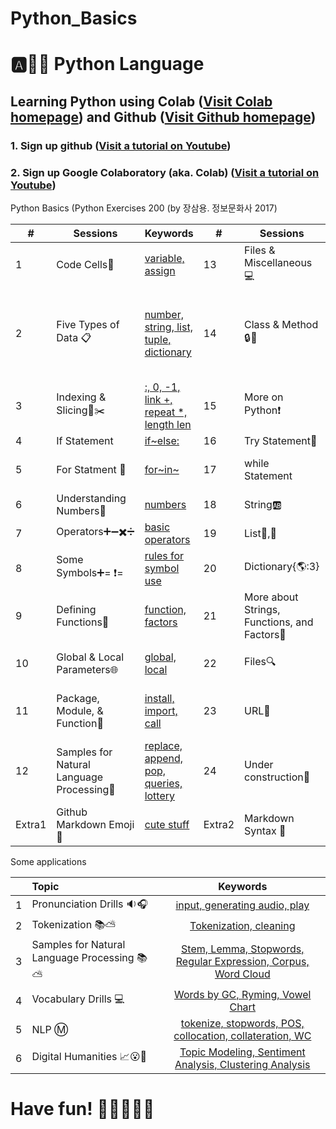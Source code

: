 # Python_Basics

# :a::hamster::paw_prints: Python Language
## **Learning Python** using **Colab** ([Visit Colab homepage](https://colab.research.google.com/?utm_source=scs-index)) and **Github** ([Visit Github homepage](https://github.com/))

### **1. Sign up github** ([Visit a tutorial on Youtube](https://www.youtube.com/watch?v=c-NikCpec7U))
### **2. Sign up Google Colaboratory** (aka. Colab) ([Visit a tutorial on Youtube](https://www.youtube.com/watch?v=2X_EU18OeYM))

Python Basics (Python Exercises 200 (by 장삼용. 정보문화사 2017)

| # | Sessions | Keywords |#|Sessions | Keywords |
| --| --| ---| --|--|--|
| 1 | Code Cells🐾 | [variable, assign](https://github.com/ms624atyale/Python_Basics/blob/main/1_CodeCells_Basic_.ipynb)| 13 | Files & Miscellaneous💻 | [rt, rb, open, close](https://github.com/ms624atyale/Python_Basics/blob/main/11_Files_Misc.ipynb)|  
| 2 | Five Types of Data 📋| [number, string, list, tuple, dictionary](https://github.com/ms624atyale/Python_Basics/blob/main/2_FiveTypesofData.ipynb)| 14 | Class & Method🔒🔑 | [instant object, class number, class method, etc. ](https://github.com/ms624atyale/Python_Basics/blob/main/14_Class_Method.ipynb)| 
| 3 | Indexing & Slicing📌✂️ | [:, 0, -1, link +, repeat *, length len](https://github.com/ms624atyale/Python_Basics/blob/main/3_Indexing_Slicing.ipynb)| 15 | More on Python❗|[more](https://github.com/ms624atyale/Python_Basics/blob/main/14_MoreonPython.ipynb)|
| 4 | If Statement | [if~else:](https://github.com/ms624atyale/Python_Basics/blob/main/4_1_IfStatement.ipynb)| 16 | Try Statement🚦 |[try~except~](https://github.com/ms624atyale/Python_Basics/blob/main/13_try_Except.ipynb)| 
| 5 | For Statment 🔂 | [for~in~](https://github.com/ms624atyale/Python_Basics/blob/main/4_2_ForStatement.ipynb)| 17 | while Statement | [while ~ continue ~ break ](XXX)|  
| 6 | Understanding Numbers🔢 | [numbers](https://github.com/ms624atyale/Python_Basics/blob/main/5_UnderstandingNumbers.ipynb)| 18 | String🆎 | [strings](https://github.com/ms624atyale/Python_Basics/blob/main/15_AboutSrings.ipynb)|  
| 7 | Operators➕➖✖️➗ | [basic operators](https://github.com/ms624atyale/Python_Basics/blob/main/6_Operators.ipynb)| 19 | List🚙,🚗 | [[1,'a','ABC']](https://github.com/ms624atyale/Python_Basics/blob/main/16_Lists.ipynb)|  
| 8  | Some Symbols➕= ❗= | [rules for symbol use](https://github.com/ms624atyale/Python_Basics/blob/main/7_SomeSymbols.ipynb)|20 | Dictionary{🌎:3} | [{'earth':3}](https://github.com/ms624atyale/Python_Basics/blob/main/17_Dictionary.ipynb)|  
| 9  | Defining Functions🍔 | [function, factors](https://github.com/ms624atyale/Python_Basics/blob/main/8_DefiningFunctions.ipynb)| 21 | More about Strings, Functions, and Factors🐹 | [strings, functions, &factors](https://github.com/ms624atyale/Python_Basics/blob/main/18_MoreaboutStringsFunctionsFactors.ipynb)| 
| 10  | Global & Local Parameters🌐 | [global, local](https://github.com/ms624atyale/Python_Basics/blob/main/9_GlobalLocalParameters.ipynb)| 22 | Files🔍 | [step-by-step, big-size data](https://github.com/ms624atyale/Python_Basics/blob/main/19_Files.ipynb)|  
| 11 | Package, Module, & Function🎁 | [install, import, call](https://github.com/ms624atyale/Python_Basics/blob/main/10_InstallPackages_ImportModlues_CallFunctions.ipynb)|23 | URL🔵|[print html, save html, save image as rb](https://github.com/ms624atyale/Python_Basics/blob/main/21_URL.ipynb)|   
|12 | Samples for Natural Language Processing💯|[replace, append, pop, queries, lottery](https://github.com/ms624atyale/Python_Basics/blob/main/20_Samples4NLP.ipynb)| 24 | Under construction💯|[]()|
|Extra1|Github Markdown Emoji 🐹 |[cute stuff](https://gist.github.com/rxaviers/7360908) |Extra2| Markdown Syntax 🐣 |[bullets, font color](https://www.markdownguide.org/basic-syntax/) |




 

Some applications

|  | Topic | Keywords |
|:--|:---|:---:|
| 1 | Pronunciation Drills 🔉🎧 | [input, generating audio, play ](https://github.com/ms624atyale/Python_Basics/blob/main/22_Text2Speech_ModifiedfromMK316.ipynb)| 
| 2 | Tokenization 📚⛅ | [Tokenization, cleaning](https://github.com/ms624atyale/Python_Basics/blob/main/28_Tokenization_VariousWays.ipynb)|
| 3 | Samples for Natural Language Processing 📚⛅ | [Stem, Lemma, Stopwords, Regular Expression, Corpus, Word Cloud](https://github.com/ms624atyale/Python_Basics/blob/main/25_samples4nlp_ModifiedfromHSNam95.ipynb)|
| 4 | Vocabulary Drills 💻| [Words by GC, Ryming, Vowel Chart](https://github.com/ms624atyale/Python_Basics/blob/main/23_VocabularyDrills_ModifiedfromMK316.ipynb)| 
| 5| NLP Ⓜ️  | [tokenize, stopwords, POS, collocation, collateration, WC](https://github.com/ms624atyale/Python_Basics/blob/main/29_STwordsPOSCollocationConcordanceWC_ModifiedfromHSNam95_Junkyuhufs.ipynb)|
| 6| Digital Humanities 📈😮🐳| [Topic Modeling, Sentiment Analysis, Clustering Analysis](https://github.com/ms624atyale/Python_Basics/blob/main/24_NLP_DigitalHumanities_ModifiedfromJunkyuhufs.ipynb)|
# Have fun! :icecream::tropical_drink::cake::apple::watermelon:
